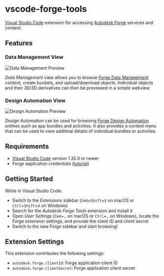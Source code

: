 # vscode-forge-tools

[Visual Studio Code](https://code.visualstudio.com) extension for accessing [Autodesk Forge](https://forge.autodesk.com) services and content.

## Features

### Data Management View

![Data Management Preview](https://github.com/petrbroz/vscode-forge-tools/raw/develop/docs/data-management-preview.gif)

_Data Management_ view allows you to browse
[Forge Data Management](https://forge.autodesk.com/en/docs/data/v2/developers_guide/overview) content, create buckets, and upload/download objects. Individual objects and their 2D/3D derivatives can then be previewed in a simple webview.

### Design Automation View

![Design Automation Preview](https://github.com/petrbroz/vscode-forge-tools/raw/develop/docs/design-automation-preview.gif)

_Design Automation_ can be used for browsing [Forge Design Automation](https://forge.autodesk.com/en/docs/design-automation/v2/developers_guide/overview) entities such as app bundles and activities. It also provides a context menu that can be used to view additinal details of individual bundles or activities.

## Requirements

- [Visual Studio Code](https://code.visualstudio.com) version 1.35.0 or newer
- Forge application credentials ([tutorial](https://forge.autodesk.com/en/docs/oauth/v2/tutorials/create-app))

## Getting Started

While in Visual Studio Code:

- Switch to the _Extensions_ sidebar (`Cmd`+`Shift`+`X` on macOS or `Ctrl`+`Shift`+`X` on Windows)
- Search for the _Autodesk Forge Tools_ extension and install it
- Open _User Settings_ (`Cmd`+`,` on macOS or `Ctrl`+`,` on Windows), locate the _Forge_ extension settings, and provide the client ID and client secret
- Switch to the new _Forge_ sidebar and start browsing!

## Extension Settings

This extension contributes the following settings:

* `autodesk.forge.clientId`: Forge application client ID
* `autodesk.forge.clientSecret`: Forge application client secret